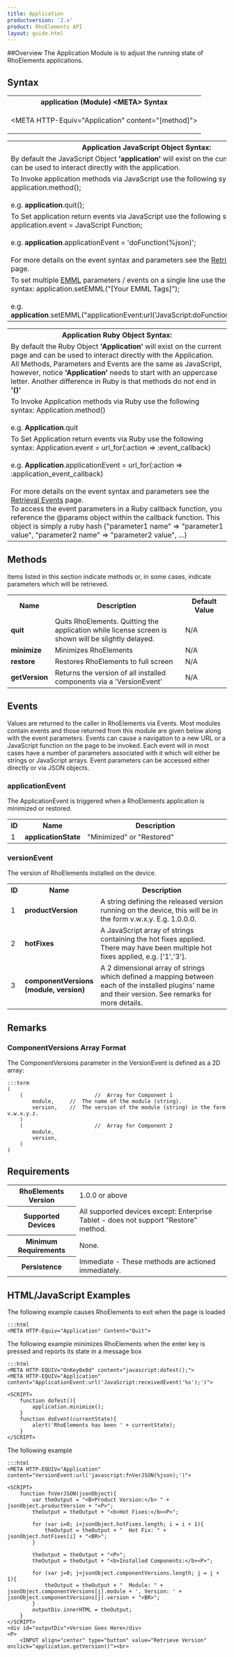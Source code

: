```yaml
---
title: Application
productversion: '2.x'
product: RhoElements API
layout: guide.html
---
```

##Overview 
The Application Module is to adjust the running state of RhoElements applications.

## Syntax

<table class="re-table">
	<tr>
		<th class="tableHeading">application (Module) &lt;META&gt; Syntax</th>
	</tr>
	<tr>
		<td class="clsSyntaxCells clsOddRow"><p>&lt;META HTTP-Equiv="Application" content="[method]"&gt;</p></td>
	</tr>
</table>

<table class="re-table">
	<tr>
		<th class="tableHeading">Application JavaScript Object Syntax:</th>
	</tr>
	<tr>
		<td class="clsSyntaxCells clsOddRow">
			By default the JavaScript Object <b>'application'</b> will exist on the current page and can be used to interact directly with the application.
		</td>
	</tr>
	<tr>
		<td class="clsSyntaxCells clsEvenRow">
			To Invoke application methods via JavaScript use the following syntax: application.method();
			<br/><br/>
			e.g. <b>application</b>.quit();
		</td>
	</tr>
	<tr>
		<td class="clsSyntaxCells clsOddRow">
			To Set application return events via JavaScript use the following syntax: application.event = JavaScript Function;
			<br/><br/>
			e.g. <b>application</b>.applicationEvent = 'doFunction(%json)';
			<br/><br/>
			For more details on the event syntax and parameters see the <a href="/rhoelements/RetrievalEvents">Retrieval Events</a> page.
		</td>
	</tr>
	<tr>
		<td class="clsSyntaxCells clsEvenRow">
			To set multiple <a href="/rhoelements/EMMLOverview">EMML</a> parameters / events on a single line use the following syntax: application.setEMML("[Your EMML Tags]");
			<br/><br/>
			e.g. <b>application</b>.setEMML("applicationEvent:url('JavaScript:doFunction(%json)');quit");
		</td>
	</tr>
</table>

<table class="re-table">
	<tr>
		<th class="tableHeading">Application Ruby Object Syntax:</th>
	</tr>
	<tr>
		<td class="clsSyntaxCells clsOddRow">
			By default the Ruby Object <b>'Application'</b> will exist on the current page and can be used to interact directly with the Application. All Methods, Parameters and Events are the same as JavaScript, however, notice <b>'Application'</b> needs to start with an uppercase letter. Another difference in Ruby is that methods do not end in <b>'()'</b>
		</td>
	</tr>
	<tr>
		<td class="clsSyntaxCells clsEvenRow">
			To Invoke Application methods via Ruby use the following syntax: Application.method()
			<br/><br/>
			e.g. <b>Application</b>.quit
		</td>
	</tr>
	<tr>
		<td class="clsSyntaxCells clsOddRow">
			To Set Application return events via Ruby use the following syntax: Application.event = url_for(:action =&gt; :event_callback) 
			<br/><br/>
			e.g. <b>Application</b>.applicationEvent = url_for(:action =&gt; :application_event_callback)
			<br/><br/>
			For more details on the event syntax and parameters see the <a href="/rhoelements/RetrievalEvents#params-object">Retrieval Events</a> page.<br/>
			To access the event parameters in a Ruby callback function, you reference the @params object within the callback function. This object is simply a ruby hash {"parameter1 name" =&gt; "parameter1 value", "parameter2 name" =&gt; "parameter2 value", ...}
		</td>
	</tr>
</table>

## Methods
Items listed in this section indicate methods or, in some cases, indicate parameters which will be retrieved.

<table class="re-table"><col width="10%"/><col width="68%"/><col width="22%"/>
	<tr>
		<th class="tableHeading">Name</th>
		<th class="tableHeading">Description</th>
		<th class="tableHeading">Default Value</th>
	</tr>
	<tr>
		<td class="clsSyntaxCells clsOddRow"><b>quit</b></td>
		<td class="clsSyntaxCells clsOddRow">Quits RhoElements. Quitting the application while license screen is shown will be slightly delayed.</td>
		<td class="clsSyntaxCells clsOddRow">N/A</td>
	</tr>
	<tr>
		<td class="clsSyntaxCells clsEvenRow"><b>minimize</b></td>
		<td class="clsSyntaxCells clsEvenRow">Minimizes RhoElements</td>
		<td class="clsSyntaxCells clsEvenRow">N/A</td>
	</tr>
	<tr>
		<td class="clsSyntaxCells clsOddRow"><b>restore</b></td>
		<td class="clsSyntaxCells clsOddRow">Restores RhoElements to full screen</td>
		<td class="clsSyntaxCells clsOddRow">N/A</td>
	</tr>
	<tr>
		<td class="clsSyntaxCells clsEvenRow"><b>getVersion</b></td>
		<td class="clsSyntaxCells clsEvenRow">Returns the version of all installed components via a 'VersionEvent'</td>
		<td class="clsSyntaxCells clsEvenRow">N/A</td>
	</tr>
</table>

## Events
Values are returned to the caller in RhoElements via Events. Most modules contain events and those returned from this module are given below along with the event parameters. Events can cause a navigation to a new URL or a JavaScript function on the page to be invoked. Each event will in most cases have a number of parameters associated with it which will either be strings or JavaScript arrays. Event parameters can be accessed either directly or via JSON objects.

### applicationEvent
The ApplicationEvent is triggered when a RhoElements application is minimized or restored.

<table class="re-table"><col width="3%"/><col width="20%"/><col width="77%"/>
	<tr>
		<th class="tableHeading">ID</th>
		<th class="tableHeading">Name</th>
		<th class="tableHeading">Description</th>
	</tr>
	<tr>
		<td style="text-align:left;" class="clsSyntaxCells clsOddRow">1</td>
		<td style="text-align:left;" class="clsSyntaxCells clsOddRow"><b>applicationState</b></td>
		<td style="text-align:left;" class="clsSyntaxCells clsOddRow">"Minimized" or "Restored"</td>
	</tr>
</table>

### versionEvent
The version of RhoElements installed on the device.

<table class="re-table"><col width="3%"/><col width="20%"/><col width="77%"/>
	<tr>
		<th class="tableHeading">ID</th>
		<th class="tableHeading">Name</th>
		<th class="tableHeading">Description</th>
	</tr>
	<tr>
		<td style="text-align:left;" class="clsSyntaxCells clsOddRow">1</td>
		<td style="text-align:left;" class="clsSyntaxCells clsOddRow"><b>productVersion</b></td>
		<td style="text-align:left;" class="clsSyntaxCells clsOddRow">
			A string defining the released version running on the device, this will be in the form v.w.x.y.  E.g. 1.0.0.0.
		</td>
	</tr>
	<tr>
		<td class="clsSyntaxCells clsEvenRow" style="text-align:left;">2</td>
		<td class="clsSyntaxCells clsEvenRow" style="text-align:left;"><b>hotFixes</b></td>
		<td class="clsSyntaxCells clsEvenRow" style="text-align:left;">
			A JavaScript array of strings containing the hot fixes applied.  There may have been multiple hot fixes applied, e.g. ['1','3'].
		</td>
	</tr>
	<tr>
		<td style="text-align:left;" class="clsSyntaxCells clsOddRow">3</td>
		<td style="text-align:left;" class="clsSyntaxCells clsOddRow"><b>componentVersions (module, version)</b></td>
		<td style="text-align:left;" class="clsSyntaxCells clsOddRow">
			A 2 dimensional array of strings which defined a mapping between each of the installed plugins' name and their version. See remarks for more details.
		</td>
	</tr>
</table>

## Remarks
### ComponentVersions Array Format
The ComponentVersions parameter in the VersionEvent is defined as a 2D array:

	:::term
	(
		(						//  Array for Component 1
			module,		//  The name of the module (string).
			version,	//  The version of the module (string) in the form v.w.x.y.z.
		)
		(						//  Array for Component 2
			module,
			version,
		)
	)

## Requirements

<table class="re-table">
	<tr>
		<th class="tableHeading">RhoElements Version</th>
		<td class="clsSyntaxCell clsEvenRow">1.0.0 or above</td>
	</tr>
	<tr>
		<th class="tableHeading">Supported Devices</th>
		<td class="clsSyntaxCell clsOddRow">All supported devices except: Enterprise Tablet - does not support "Restore" method.</td>
	</tr>
	<tr>
		<th class="tableHeading">Minimum Requirements</th>
		<td class="clsSyntaxCell clsOddRow">None.</td>
	</tr>
	<tr>
		<th class="tableHeading">Persistence</th>
		<td class="clsSyntaxCell clsEvenRow">Immediate - These methods are actioned immediately.</td>
	</tr>
</table>

## HTML/JavaScript Examples
The following example causes RhoElements to exit when the page is loaded

	:::html
	<META HTTP-Equiv="Application" Content="Quit">
	
The following example minimizes RhoElements when the enter key is pressed and reports its state in a message box

	:::html
	<META HTTP-EQUIV="OnKey0x0d" content="javascript:doTest();">
	<META HTTP-EQUIV="Application" content="ApplicationEvent:url('JavaScript:receivedEvent('%s');')">

	<SCRIPT>
		function doTest(){
			application.minimize();
		}
		function doEvent(currentState){
			alert('RhoElements has been ' + currentState);
		}
	</SCRIPT>

The following example

	:::html
	<META HTTP-EQUIV="Application" content="VersionEvent:url('javascript:fnVerJSON(%json);')">

	<SCRIPT>
		function fnVerJSON(jsonObject){
			var theOutput = "<B>Product Version:</b> " + jsonObject.productVersion + "<P>";
			theOutput = theOutput + "<b>Hot Fixes:</b><P>";

			for (var i=0; i<jsonObject.hotFixes.length; i = i + 1){
				theOutput = theOutput + "  Hot Fix: " + jsonObject.hotFixes[i] + "<BR>";
			}

			theOutput = theOutput + "<P>";
			theOutput = theOutput + "<b>Installed Components:</b><P>";
			
			for (var j=0; j<jsonObject.componentVersions.length; j = j + 1){
				theOutput = theOutput + "  Module: " + jsonObject.componentVersions[j].module + ', Version: ' + jsonObject.componentVersions[j].version + "<BR>";
			}
			outputDiv.innerHTML = theOutput;
		}
	</SCRIPT>
	<div id="outputDiv">Version Goes Here</div>
	<P>
		<INPUT align="center" type="button" value="Retrieve Version" onclick="application.getVersion()"><br>